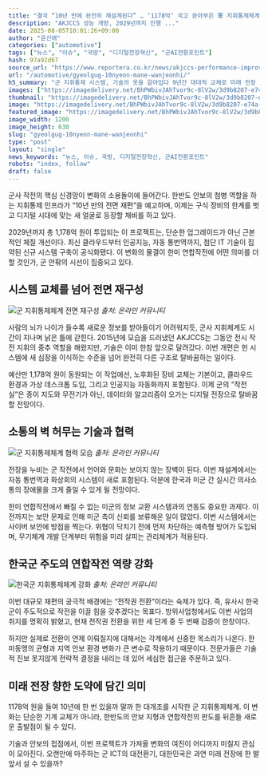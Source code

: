 ```yaml
---
title: "결국 “10년 만에 완전히 재설계된다” … ‘1178억’ 국고 쏟아부은 軍 지휘통제체계 프로젝트"
description: "AKJCCS 성능 개량, 2029년까지 진행 ..."
date: 2025-08-05T10:01:26+09:00
author: "윤신애"
categories: ["automotive"]
tags: ["뉴스", "이슈", "국방", "디지털전장혁신", "군AI전환포인트"]
hash: 97a92d67
source_url: "https://www.reportera.co.kr/news/akjccs-performance-improvement/"
url: "/automotive/gyeolgug-10nyeon-mane-wanjeonhi/"
h5_summary: "군 지휘통제 시스템, 기술의 옷을 갈아입다 9년간 대대적 교체로 미래 전장 대비 본격화"
images: ["https://imagedelivery.net/BhPWbivJAhTvor9c-8lV2w/3d9b8207-e74a-4459-4fca-b8cc3e752700/public", "https://imagedelivery.net/BhPWbivJAhTvor9c-8lV2w/e4023dc0-eb4f-490a-ff69-12e886284100/public", "https://imagedelivery.net/BhPWbivJAhTvor9c-8lV2w/16906ec1-6e19-4723-038b-8ed887137900/public", "https://imagedelivery.net/BhPWbivJAhTvor9c-8lV2w/15a9904e-7bac-4135-e163-cb7e07b76900/public"]
thumbnail: "https://imagedelivery.net/BhPWbivJAhTvor9c-8lV2w/3d9b8207-e74a-4459-4fca-b8cc3e752700/public"
image: "https://imagedelivery.net/BhPWbivJAhTvor9c-8lV2w/3d9b8207-e74a-4459-4fca-b8cc3e752700/public"
featured_image: "https://imagedelivery.net/BhPWbivJAhTvor9c-8lV2w/3d9b8207-e74a-4459-4fca-b8cc3e752700/public"
image_width: 1200
image_height: 630
slug: "gyeolgug-10nyeon-mane-wanjeonhi"
type: "post"
layout: "single"
news_keywords: "뉴스, 이슈, 국방, 디지털전장혁신, 군AI전환포인트"
robots: "index, follow"
draft: false
---
```


군사 작전의 핵심 신경망이 변화의 소용돌이에 들어간다. 한반도 안보의 첨병 역할을 하는 지휘통제 인프라가 “10년 만의 전면 재편”을 예고하며, 이제는 구식 장비의 한계를 벗고 디지털 시대에 맞는 새 얼굴로 등장할 채비를 하고 있다.

2029년까지 총 1,178억 원이 투입되는 이 프로젝트는, 단순한 업그레이드가 아닌 근본적인 체질 개선이다. 최신 클라우드부터 인공지능, 자동 통번역까지, 첨단 IT 기술이 집약된 신규 시스템 구축이 공식화됐다. 이 변화의 물결이 한미 연합작전에 어떤 의미를 더할 것인가, 군 안팎의 시선이 집중되고 있다.

## 시스템 교체를 넘어 전면 재구성

![군 지휘통제체계 전면 재구성](https://imagedelivery.net/BhPWbivJAhTvor9c-8lV2w/16906ec1-6e19-4723-038b-8ed887137900/public)
*출처: 온라인 커뮤니티*


사람의 뇌가 나이가 들수록 새로운 정보를 받아들이기 어려워지듯, 군사 지휘체계도 시간이 지나며 낡은 틀에 갇힌다. 2015년에 모습을 드러냈던 AKJCCS는 그동안 전시 작전 지휘의 중추 역할을 해왔지만, 기술은 이미 한참 앞으로 달려갔다. 이번 개편은 헌 시스템에 새 심장을 이식하는 수준을 넘어 완전히 다른 구조로 탈바꿈하는 일이다.

예산만 1,178억 원이 동원되는 이 작업에선, 노후화된 장비 교체는 기본이고, 클라우드 환경과 가상 데스크톱 도입, 그리고 인공지능 자동화까지 포함된다. 이제 군의 “작전실”은 종이 지도와 무전기가 아닌, 데이터와 알고리즘이 오가는 디지털 전장으로 탈바꿈할 전망이다.

## 소통의 벽 허무는 기술과 협력

![군 지휘통제체계 협력 모습](https://imagedelivery.net/BhPWbivJAhTvor9c-8lV2w/e4023dc0-eb4f-490a-ff69-12e886284100/public)
*출처: 온라인 커뮤니티*


전장을 누비는 군 작전에서 언어와 문화는 보이지 않는 장벽이 된다. 이번 재설계에서는 자동 통번역과 화상회의 시스템이 새로 포함된다. 덕분에 한국과 미군 간 실시간 의사소통의 장애물을 크게 줄일 수 있게 될 전망이다.

한미 연합작전에서 빠질 수 없는 미군의 정보 교환 시스템과의 연동도 중요한 과제다. 이전까지는 보안 문제로 인해 미군 측이 신뢰를 보류해온 일이 많았다. 이번 시스템에서는 사이버 보안에 방점을 찍는다. 위협이 닥치기 전에 먼저 차단하는 예측형 방어가 도입되며, 무기체계 개발 단계부터 위험을 미리 살피는 관리체계가 적용된다.

## 한국군 주도의 연합작전 역량 강화

![한국군 지휘통제체계 강화](https://imagedelivery.net/BhPWbivJAhTvor9c-8lV2w/15a9904e-7bac-4135-e163-cb7e07b76900/public)
*출처: 온라인 커뮤니티*


이번 대규모 재편의 궁극적 배경에는 “전작권 전환”이라는 숙제가 있다. 즉, 유사시 한국군이 주도적으로 작전을 이끌 힘을 갖추겠다는 목표다. 방위사업청에서도 이번 사업의 취지를 명확히 밝혔고, 현재 전작권 전환을 위한 세 단계 중 두 번째 검증이 한창이다.

하지만 실제로 전환이 언제 이뤄질지에 대해서는 각계에서 신중한 목소리가 나온다. 한미동맹의 균형과 지역 안보 환경 변화가 큰 변수로 작용하기 때문이다. 전문가들은 기술적 진보 못지않게 전략적 결정을 내리는 데 있어 세심한 접근을 주문하고 있다.

## 미래 전장 향한 도약에 담긴 의미

1178억 원을 들여 10년에 한 번 있을까 말까 한 대개조를 시작한 군 지휘통제체계. 이 변화는 단순한 기계 교체가 아니라, 한반도의 안보 지형과 연합작전의 판도를 뒤흔들 새로운 출발점이 될 수 있다.

기술과 안보의 접점에서, 이번 프로젝트가 가져올 변화의 여진이 어디까지 미칠지 관심이 모아진다. 오랜만에 마주하는 군 ICT의 대전환기, 대한민국은 과연 미래 전장에 한 발 앞서 설 수 있을까?
